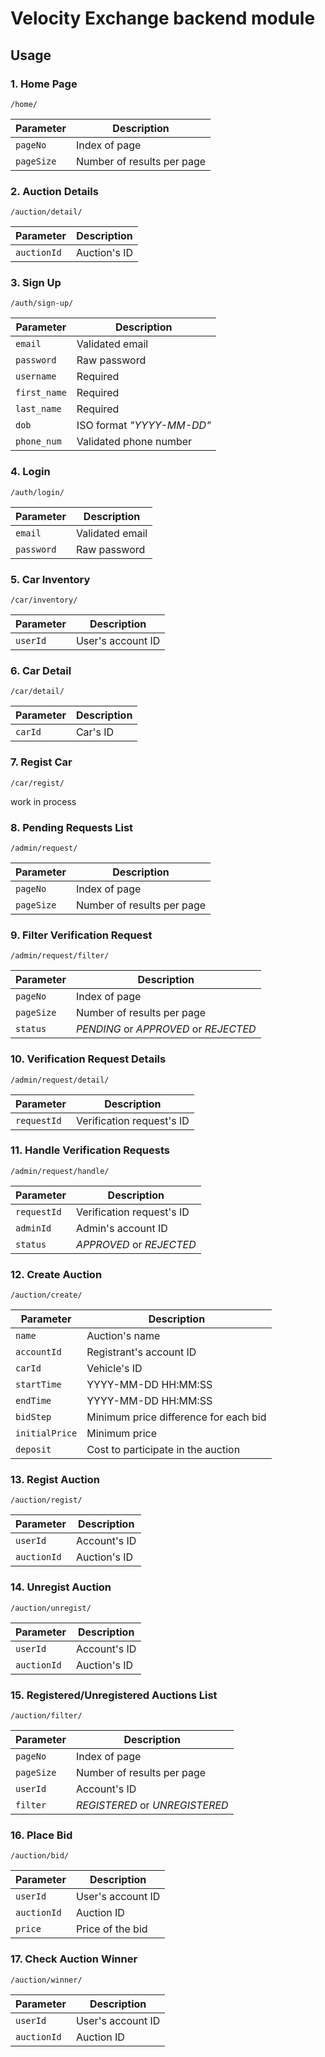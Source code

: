 # Velocity Exchange backend module

## Usage

### 1. Home Page

`/home/`

|Parameter|Description|
|-|-|
|`pageNo`|Index of page|
|`pageSize`|Number of results per page|

### 2. Auction Details

`/auction/detail/`

|Parameter|Description|
|-|-|
|`auctionId`|Auction's ID|

### 3. Sign Up

`/auth/sign-up/`

|Parameter|Description|
|-|-|
|`email`|Validated email|
|`password`|Raw password|
|`username`|Required|
|`first_name`|Required|
|`last_name`|Required|
|`dob`|ISO format *"YYYY-MM-DD"*|
|`phone_num`|Validated phone number|

### 4. Login

`/auth/login/`

|Parameter|Description|
|-|-|
|`email`|Validated email|
|`password`|Raw password|

### 5. Car Inventory

`/car/inventory/`

|Parameter|Description|
|-|-|
|`userId`|User's account ID|

### 6. Car Detail

`/car/detail/`

|Parameter|Description|
|-|-|
|`carId`|Car's ID|

### 7. Regist Car

`/car/regist/`

work in process

### 8. Pending Requests List

`/admin/request/`

|Parameter|Description|
|-|-|
|`pageNo`|Index of page|
|`pageSize`|Number of results per page|

### 9. Filter Verification Request

`/admin/request/filter/`

|Parameter|Description|
|-|-|
|`pageNo`|Index of page|
|`pageSize`|Number of results per page|
|`status`|*PENDING* or *APPROVED* or *REJECTED*|

### 10. Verification Request Details

`/admin/request/detail/`

|Parameter|Description|
|-|-|
|`requestId`|Verification request's ID|

### 11. Handle Verification Requests

`/admin/request/handle/`

|Parameter|Description|
|-|-|
|`requestId`|Verification request's ID|
|`adminId`|Admin's account ID|
|`status`|*APPROVED* or *REJECTED*|

### 12. Create Auction

`/auction/create/`

|Parameter|Description|
|-|-|
|`name`|Auction's name|
|`accountId`|Registrant's account ID|
|`carId`|Vehicle's ID|
|`startTime`|YYYY-MM-DD HH:MM:SS|
|`endTime`|YYYY-MM-DD HH:MM:SS|
|`bidStep`|Minimum price difference for each bid|
|`initialPrice`|Minimum price|
|`deposit`|Cost to participate in the auction|

### 13. Regist Auction

`/auction/regist/`

|Parameter|Description|
|-|-|
|`userId`|Account's ID|
|`auctionId`|Auction's ID|

### 14. Unregist Auction

`/auction/unregist/`

|Parameter|Description|
|-|-|
|`userId`|Account's ID|
|`auctionId`|Auction's ID|

### 15. Registered/Unregistered Auctions List

`/auction/filter/`

|Parameter|Description|
|-|-|
|`pageNo`|Index of page|
|`pageSize`|Number of results per page|
|`userId`|Account's ID|
|`filter`|*REGISTERED* or *UNREGISTERED*|

### 16. Place Bid

`/auction/bid/`

|Parameter|Description|
|-|-|
|`userId`|User's account ID|
|`auctionId`|Auction ID|
|`price`|Price of the bid|

### 17. Check Auction Winner

`/auction/winner/`

|Parameter|Description|
|-|-|
|`userId`|User's account ID|
|`auctionId`|Auction ID|